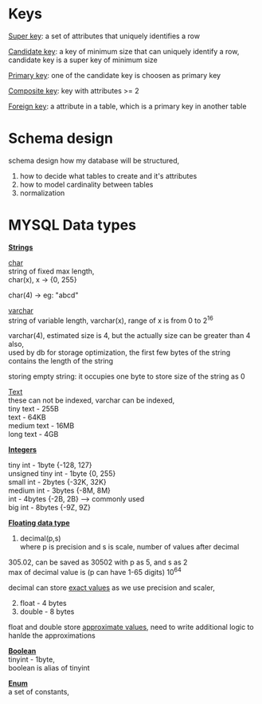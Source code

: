 # Keys

<ins>Super key</ins>: a set of attributes that uniquely identifies a row 

<ins>Candidate key</ins>: a key of minimum size that can uniquely identify a row,  
candidate key is a super key of minimum size   

<ins>Primary key</ins>: one of the candidate key is choosen as primary key  

<ins>Composite key</ins>: key with attributes >= 2  

<ins>Foreign key</ins>: a attribute in a table, which is a primary key in another table  

# Schema design

schema design how my database will be structured,

1. how to decide what tables to create and it's attributes
2. how to model cardinality between tables
3. normalization


# MYSQL Data types

**<ins>Strings</ins>**   

<ins>char</ins>  
string of fixed max length,  
char(x), x -> {0, 255}

char(4) -> eg: "abcd"  

<ins>varchar</ins>  
string of variable length, varchar(x), range of x is from 0 to 2<sup>16</sup>  

varchar(4), estimated size is 4, but the actually size can be greater than 4 also,  
used by db for storage optimization, the first few bytes of the string contains the length of the string  

storing empty string: it occupies one byte to store size of the string as 0  

<ins>Text</ins>  
these can not be indexed, varchar can be indexed,   
tiny text - 255B   
text - 64KB  
medium text - 16MB  
long text - 4GB  

**<ins>Integers</ins>**  

tiny int - 1byte {-128, 127}  
unsigned tiny int - 1byte {0, 255}  
small int - 2bytes {-32K, 32K}  
medium int - 3bytes {-8M, 8M}  
int - 4bytes {-2B, 2B} --> commonly used  
big int - 8bytes {-9Z, 9Z}  

**<ins>Floating data type</ins>**  
1. decimal(p,s)  
where p is precision and s is scale, number of values after decimal  

305.02, can be saved as 30502 with p as 5, and s as 2  
max of decimal value is (p can have 1-65 digits) 10<sup>64</sup>  

decimal can store <ins>exact values</ins> as we use precision and scaler,

2. float - 4 bytes  
3. double - 8 bytes  

float and double store <ins>approximate values</ins>, need to write additional logic to hanlde the approximations


**<ins>Boolean</ins>**    
tinyint - 1byte,  
boolean is alias of tinyint  

**<ins>Enum</ins>**    
a set of constants, 


